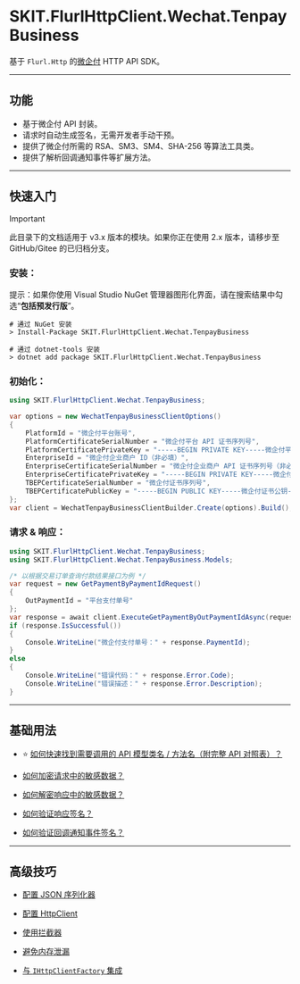 ﻿# SKIT.FlurlHttpClient.Wechat.TenpayBusiness

基于 `Flurl.Http` 的[微企付](https://businesspay.qq.com/p/mse-pay/) HTTP API SDK。

---

## 功能

-   基于微企付 API 封装。
-   请求时自动生成签名，无需开发者手动干预。
-   提供了微企付所需的 RSA、SM3、SM4、SHA-256 等算法工具类。
-   提供了解析回调通知事件等扩展方法。

---

## 快速入门

> [!IMPORTANT]
> 此目录下的文档适用于 v3.x 版本的模块。如果你正在使用 2.x 版本，请移步至 GitHub/Gitee 的已归档分支。

### 安装：

提示：如果你使用 Visual Studio NuGet 管理器图形化界面，请在搜索结果中勾选“**包括预发行版**”。

```shell
# 通过 NuGet 安装
> Install-Package SKIT.FlurlHttpClient.Wechat.TenpayBusiness

# 通过 dotnet-tools 安装
> dotnet add package SKIT.FlurlHttpClient.Wechat.TenpayBusiness
```

### 初始化：

```csharp
using SKIT.FlurlHttpClient.Wechat.TenpayBusiness;

var options = new WechatTenpayBusinessClientOptions()
{
    PlatformId = "微企付平台账号",
    PlatformCertificateSerialNumber = "微企付平台 API 证书序列号",
    PlatformCertificatePrivateKey = "-----BEGIN PRIVATE KEY-----微企付平台 API 证书私钥-----END PRIVATE KEY-----",
    EnterpriseId = "微企付企业商户 ID（非必填）",
    EnterpriseCertificateSerialNumber = "微企付企业商户 API 证书序列号（非必填）",
    EnterpriseCertificatePrivateKey = "-----BEGIN PRIVATE KEY-----微企付企业商户 API 证书私钥（非必填）-----END PRIVATE KEY-----",
    TBEPCertificateSerialNumber = "微企付证书序列号",
    TBEPCertificatePublicKey = "-----BEGIN PUBLIC KEY-----微企付证书公钥-----END PUBLIC KEY-----"
};
var client = WechatTenpayBusinessClientBuilder.Create(options).Build();
```

### 请求 & 响应：

```csharp
using SKIT.FlurlHttpClient.Wechat.TenpayBusiness;
using SKIT.FlurlHttpClient.Wechat.TenpayBusiness.Models;

/* 以根据交易订单查询付款结果接口为例 */
var request = new GetPaymentByPaymentIdRequest()
{
    OutPaymentId = "平台支付单号"
};
var response = await client.ExecuteGetPaymentByOutPaymentIdAsync(request);
if (response.IsSuccessful())
{
    Console.WriteLine("微企付支付单号：" + response.PaymentId);
}
else
{
    Console.WriteLine("错误代码：" + response.Error.Code);
    Console.WriteLine("错误描述：" + response.Error.Description);
}
```

---

## 基础用法

-   ⭐ [如何快速找到需要调用的 API 模型类名 / 方法名（附完整 API 对照表）？](./Basic_ModelDefinition.md)

-   [如何加密请求中的敏感数据？](./Basic_RequestSensitiveDataEncryption.md)

-   [如何解密响应中的敏感数据？](./Basic_ResponseSensitiveDataDecryption.md)

-   [如何验证响应签名？](./Basic_ResponseSignatureVerification.md)

-   [如何验证回调通知事件签名？](./Basic_EventSignatureVerification.md)

---

## 高级技巧

-   [配置 JSON 序列化器](./Advanced_JsonSerializer.md)

-   [配置 HttpClient](./Advanced_HttpClient.md)

-   [使用拦截器](./Advanced_Interceptor.md)

-   [避免内存泄漏](./Advanced_Dispose.md)

-   [与 `IHttpClientFactory` 集成](./Advanced_HttpClientFactory.md)
